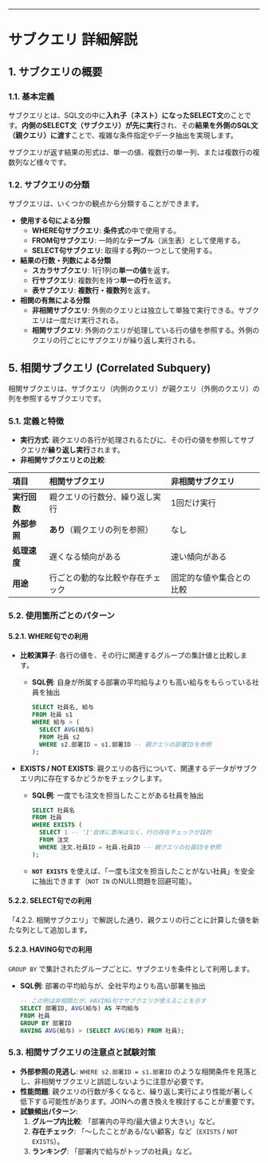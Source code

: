 
---
# サブクエリ 詳細解説

## 1. サブクエリの概要

### 1.1. 基本定義
サブクエリとは、SQL文の中に**入れ子（ネスト）になったSELECT文**のことです。**内側のSELECT文（サブクエリ）が先に実行**され、その**結果を外側のSQL文（親クエリ）に渡す**ことで、複雑な条件指定やデータ抽出を実現します。

サブクエリが返す結果の形式は、単一の値、複数行の単一列、または複数行の複数列など様々です。

### 1.2. サブクエリの分類
サブクエリは、いくつかの観点から分類することができます。

*   **使用する句による分類**
    *   **WHERE句サブクエリ**: **条件式**の中で使用する。
    *   **FROM句サブクエリ**: 一時的な**テーブル**（派生表）として使用する。
    *   **SELECT句サブクエリ**: 取得する**列**の一つとして使用する。
*   **結果の行数・列数による分類**
    *   **スカラサブクエリ**: 1行1列の**単一の値**を返す。
    *   **行サブクエリ**: 複数列を持つ**単一の行**を返す。
    *   **表サブクエリ**: **複数行・複数列**を返す。
*   **相関の有無による分類**
    *   **非相関サブクエリ**: 外側のクエリとは独立して単独で実行できる。サブクエリは一度だけ実行される。
    *   **相関サブクエリ**: 外側のクエリが処理している行の値を参照する。外側のクエリの行ごとにサブクエリが繰り返し実行される。



## 5. 相関サブクエリ (Correlated Subquery)

相関サブクエリは、サブクエリ（内側のクエリ）が親クエリ（外側のクエリ）の列を参照するサブクエリです。

### 5.1. 定義と特徴
*   **実行方式**: 親クエリの各行が処理されるたびに、その行の値を参照してサブクエリが**繰り返し実行**されます。
*   **非相関サブクエリとの比較**:

| 項目 | 相関サブクエリ | 非相関サブクエリ |
| :--- | :--- | :--- |
| **実行回数** | 親クエリの行数分、繰り返し実行 | 1回だけ実行 |
| **外部参照** | **あり**（親クエリの列を参照） | なし |
| **処理速度** | 遅くなる傾向がある | 速い傾向がある |
| **用途** | 行ごとの動的な比較や存在チェック | 固定的な値や集合との比較 |

### 5.2. 使用箇所ごとのパターン

#### 5.2.1. WHERE句での利用
*   **比較演算子**: 各行の値を、その行に関連するグループの集計値と比較します。
    *   **SQL例**: 自身が所属する部署の平均給与よりも高い給与をもらっている社員を抽出
        ```sql
        SELECT 社員名, 給与
        FROM 社員 s1
        WHERE 給与 > (
          SELECT AVG(給与)
          FROM 社員 s2
          WHERE s2.部署ID = s1.部署ID -- 親クエリの部署IDを参照
        );
        ```

*   **EXISTS / NOT EXISTS**: 親クエリの各行について、関連するデータがサブクエリ内に存在するかどうかをチェックします。
    *   **SQL例**: 一度でも注文を担当したことがある社員を抽出
        ```sql
        SELECT 社員名
        FROM 社員
        WHERE EXISTS (
          SELECT 1 -- '1'自体に意味はなく、行の存在チェックが目的
          FROM 注文
          WHERE 注文.社員ID = 社員.社員ID -- 親クエリの社員IDを参照
        );
        ```
    *   **`NOT EXISTS`** を使えば、「一度も注文を担当したことがない社員」を安全に抽出できます（`NOT IN` のNULL問題を回避可能）。

#### 5.2.2. SELECT句での利用
「4.2.2. 相関サブクエリ」で解説した通り、親クエリの行ごとに計算した値を新たな列として追加します。

#### 5.2.3. HAVING句での利用
`GROUP BY` で集計されたグループごとに、サブクエリを条件として利用します。
*   **SQL例**: 部署の平均給与が、全社平均よりも高い部署を抽出
    ```sql
    -- この例は非相関だが、HAVING句でサブクエリが使えることを示す
    SELECT 部署ID, AVG(給与) AS 平均給与
    FROM 社員
    GROUP BY 部署ID
    HAVING AVG(給与) > (SELECT AVG(給与) FROM 社員);
    ```

### 5.3. 相関サブクエリの注意点と試験対策
*   **外部参照の見逃し**: `WHERE s2.部署ID = s1.部署ID` のような相関条件を見落とし、非相関サブクエリと誤認しないように注意が必要です。
*   **性能問題**: 親クエリの行数が多くなると、繰り返し実行により性能が著しく低下する可能性があります。JOINへの書き換えを検討することが重要です。
*   **試験頻出パターン**:
    1.  **グループ内比較**: 「部署内の平均/最大値より大きい」など。
    2.  **存在チェック**: 「〜したことがある/ない顧客」など（`EXISTS` / `NOT EXISTS`）。
    3.  **ランキング**: 「部署内で給与がトップの社員」など。